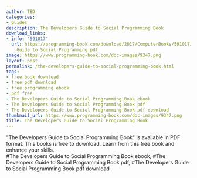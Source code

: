 ```yaml
---
author: TBD
categories:
- Guides
description: The Developers Guide to Social Programming Book
download_links:
- info: '591017'
  url: https://programming-book.com/download/2017/ComputerBooks/591017/The Developers
    Guide to Social Programming.pdf
image: https://www.programming-book.com/doc-images/9347.png
layout: post
permalink: /the-developers-guide-to-social-programming-book.html
tags:
- free book download
- free pdf download
- free programming ebook
- pdf free
- The Developers Guide to Social Programming Book ebook
- The Developers Guide to Social Programming Book pdf
- The Developers Guide to Social Programming Book pdf download
thumbnail_url: https://www.programming-book.com/doc-images/9347.png
title: The Developers Guide to Social Programming Book
---
```


 
<div class="item-desc text-justify">
  "The Developers Guide to Social Programming Book" is available in PDF format. This books is free to download. Learn from this free book and enhance your skills.
  <br>
  #The Developers Guide to Social Programming Book ebook, #The Developers Guide to Social Programming Book pdf, #The Developers Guide to Social Programming Book pdf download
</div>